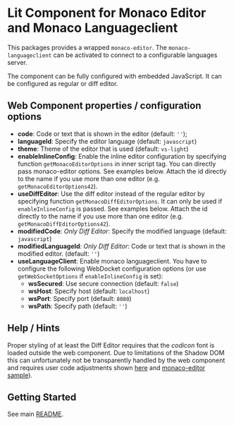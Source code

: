 # Lit Component for Monaco Editor and Monaco Languageclient

This packages provides a wrapped `monaco-editor`. The `monaco-languageclient` can be activated to connect to a configurable languages server.

The component can be fully configured with embedded JavaScript. It can be configured as regular or diff editor.

## Web Component properties / configuration options

* **code**: Code or text that is shown in the editor (default: `''`);
* **languageId**: Specify the editor language (default: `javascript`)
* **theme**: Theme of the editor that is used (default: `vs-light`)
* **enableInlineConfig**: Enable the inline editor configuration by specifying function `getMonacoEditorOptions` in inner script tag. You can directly pass monaco-editor options. See examples below. Attach the id directly to the name if you use more than one editor (e.g. `getMonacoEditorOptions42`).
* **useDiffEditor**: Use the diff editor instead of the regular editor by specifying function `getMonacoDiffEditorOptions`. It can only be used if `enableInlineConfig` is passed. See examples below. Attach the id directly to the name if you use more than one editor (e.g. `getMonacoDiffEditorOptions42`).
* **modifiedCode**: *Only Diff Editor*: Specify the modified language (default: `javascript`)
* **modifiedLanguageId**: *Only Diff Editor*: Code or text that is shown in the modified editor. (default: `''`)
* **useLanguageClient**: Enable monaco languageclient. You have to configure the following WebDocket configuration options (or use `getWebSocketOptions` if `enableInlineConfig` is set):
  * **wsSecured**: Use secure connection (default: `false`)
  * **wsHost**: Specify host (default: `localhost`)
  * **wsPort**: Specify port (default: `8080`)
  * **wsPath**: Specify path (default: `''`)

## Help / Hints

Proper styling of at least the Diff Editor requires that the *codicon* font is loaded outside the web component. Due to limitations of the Shadow DOM this can unfortunately not be transparently handled by the web component and requires user code adjustments shown [here](../../verify/monaco-editor-lc-comp/verify-direct/index.html#L11-16) and [monaco-editor sample]( https://github.com/microsoft/monaco-editor/blob/main/samples/browser-amd-shadow-dom/index.html)).

## Getting Started

See main [README](../../README.md#getting-started).
